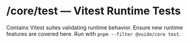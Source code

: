 # /core/test — Vitest Runtime Tests

Contains Vitest suites validating runtime behavior. Ensure new runtime features
are covered here. Run with `pnpm --filter @voide/core test`.
